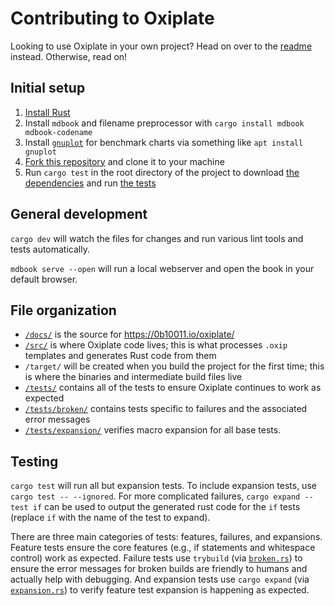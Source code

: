 # Contributing to Oxiplate

Looking to use Oxiplate in your own project? Head on over to the [readme](./README.md) instead. Otherwise, read on!

## Initial setup

1. [Install Rust](https://www.rust-lang.org/tools/install)
2. Install `mdbook` and filename preprocessor with `cargo install mdbook mdbook-codename`
3. Install [`gnuplot`](http://www.gnuplot.info/) for benchmark charts via something like `apt install gnuplot`
3. [Fork this repository](https://docs.github.com/en/get-started/quickstart/fork-a-repo) and clone it to your machine
4. Run `cargo test` in the root directory of the project to download [the dependencies](./Cargo.toml) and run [the tests](./tests/)

## General development

`cargo dev` will watch the files for changes and run various lint tools and tests automatically.

`mdbook serve --open` will run a local webserver and open the book in your default browser.

## File organization

- [`/docs/`](./docs/) is the source for https://0b10011.io/oxiplate/
- [`/src/`](./src/) is where Oxiplate code lives; this is what processes `.oxip` templates and generates Rust code from them
- `/target/` will be created when you build the project for the first time; this is where the binaries and intermediate build files live
- [`/tests/`](./tests/) contains all of the tests to ensure Oxiplate continues to work as expected
- [`/tests/broken/`](./tests/broken/) contains tests specific to failures and the associated error messages
- [`/tests/expansion/`](./tests/expansion/) verifies macro expansion for all base tests.

## Testing

`cargo test` will run all but expansion tests. To include expansion tests, use `cargo test -- --ignored`. For more complicated failures, `cargo expand --test if` can be used to output the generated rust code for the `if` tests (replace `if` with the name of the test to expand).

There are three main categories of tests: features, failures, and expansions. Feature tests ensure the core features (e.g., if statements and whitespace control) work as expected. Failure tests use `trybuild` (via [`broken.rs`](./tests/broken.rs)) to ensure the error messages for broken builds are friendly to humans and actually help with debugging. And expansion tests use `cargo expand` (via [`expansion.rs`](./tests/expansion.rs)) to verify feature test expansion is happening as expected.

